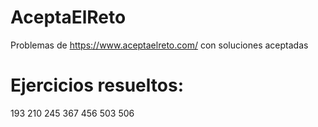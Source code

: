 # AceptaElReto
Problemas de https://www.aceptaelreto.com/ con soluciones aceptadas
# Ejercicios resueltos:
193
210
245
367
456
503
506